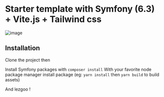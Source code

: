 # Starter template with Symfony (6.3) + Vite.js + Tailwind css 
![image](https://github.com/3PSY0N/symfony-vite-tailwind/assets/78256817/0a5d640b-6b1f-4d03-b4c3-d5ee504fe60e)

## Installation

Clone the project then

Install Symfony packages with `composer install`
With your favorite node package manager install package (eg: `yarn install` then `yarn build` to build assets)

And lezgoo !
